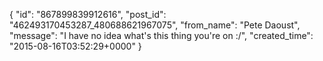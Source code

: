  {
   "id": "867899839912616",
   "post_id": "462493170453287_480688621967075",
   "from_name": "Pete Daoust",
   "message": "I have no idea what's this thing you're on :/",
   "created_time": "2015-08-16T03:52:29+0000"
 }
